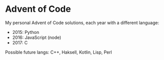 # Advent of Code
My personal Advent of Code solutions, each year with a different language:
- 2015: Python
- 2016: JavaScript (node)
- 2017: C

Possible future langs:
C++, Haksell, Kotlin, Lisp, Perl
